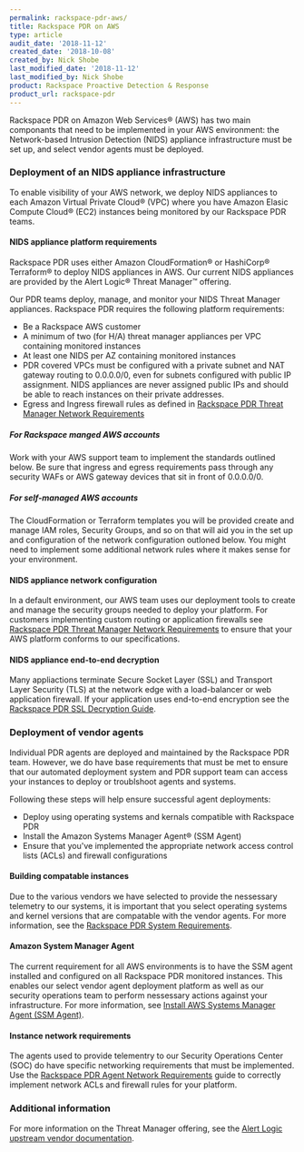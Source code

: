 ```yaml
---
permalink: rackspace-pdr-aws/
title: Rackspace PDR on AWS
type: article
audit_date: '2018-11-12'
created_date: '2018-10-08'
created_by: Nick Shobe
last_modified_date: '2018-11-12'
last_modified_by: Nick Shobe
product: Rackspace Proactive Detection & Response
product_url: rackspace-pdr
---
```


Rackspace PDR on Amazon Web Services&reg; (AWS) has two main componants that need to be implemented
in your AWS environment: the Network-based Intrusion Detection (NIDS) appliance
infrastructure must be set up, and select vendor agents must be deployed.

### Deployment of an NIDS appliance infrastructure

To enable visibility of your AWS network, we deploy NIDS appliances to each Amazon Virtual Private Cloud&reg; (VPC)
where you have Amazon Elasic Compute Cloud&reg; (EC2) instances being monitored by our Rackspace PDR teams.

#### NIDS appliance platform requirements

Rackspace PDR uses either Amazon CloudFormation&reg; or HashiCorp&reg; Terraform&reg; to deploy NIDS appliances
in AWS. Our current NIDS appliances are provided by the Alert Logic&reg; Threat Manager&trade; offering.

Our PDR teams deploy, manage, and monitor your NIDS Threat Manager appliances. Rackspace PDR requires the
following platform requirements:

- Be a Rackspace AWS customer
- A minimum of two (for H/A) threat manager appliances per VPC containing monitored instances
- At least one NIDS per AZ containing monitored instances
- PDR covered VPCs must be configured with a private subnet and NAT gateway routing to 0.0.0.0/0, even for
  subnets configured with public IP assignment. NIDS appliances are never assigned public IPs and should be able to reach
  instances on their private addresses.
- Egress and Ingress firewall rules as defined in [Rackspace PDR Threat Manager Network Requirements](/how-to/rackspace-pdr-nids-networking/)

##### For Rackspace manged AWS accounts

Work with your AWS support team to implement the standards outlined below. Be sure that ingress and egress
requirements pass through any security WAFs or AWS gateway devices that sit in front of 0.0.0.0/0.

##### For self-managed AWS accounts

The CloudFormation or Terraform templates you will be provided create and manage IAM roles, Security
Groups, and so on that will aid you in the set up and configuration of the network configuration
outloned below. You might need to implement some additional network rules where it makes sense for your environment.

#### NIDS appliance network configuration

In a default environment, our AWS team uses our deployment tools to create and manage the security groups
needed to deploy your platform. For customers implementing custom routing or application
firewalls see [Rackspace PDR Threat Manager Network Requirements](/how-to/rackspace-pdr-nids-networking/) to
ensure that your AWS platform conforms to our specifications.

#### NIDS appliance end-to-end decryption

Many appliactions terminate Secure Socket Layer (SSL) and Transport Layer Security (TLS) at the network
edge with a load-balancer or web application firewall. If your application uses end-to-end encryption
see the [Rackspace PDR SSL Decryption Guide](/how-to/rackspace-pdr-ssl-decryption/).

### Deployment of vendor agents

Individual PDR agents are deployed and maintained by the Rackspace PDR team. However, we do have
base requirements that must be met to ensure that our automated deployment system and PDR support team
can access your instances to deploy or troublshoot agents and systems.

Following these steps will help ensure successful agent deployments:

- Deploy using operating systems and kernals compatible with Rackspace PDR
- Install the Amazon Systems Manager Agent&reg; (SSM Agent)
- Ensure that you've implemented the appropriate network access control lists (ACLs) and firewall configurations

#### Building compatable instances

Due to the various vendors we have selected to provide the nessessary telemetry to our systems, it is
important that you select operating systems and kernel versions that are compatable with the vendor
agents. For more information, see the [Rackspace PDR System Requirements](/how-to/rackspace-pdr-agent-compatablity/).

#### Amazon System Manager Agent

The current requirement for all AWS environments is to have the SSM agent installed and configured
on all Rackspace PDR monitored instances. This enables our select vendor agent deployment platform
as well as our security operations team to perform nessessary actions against your infrastructure. For more
information, see [Install AWS Systems Manager Agent (SSM Agent)](https://docs.aws.amazon.com/systems-manager/latest/userguide/ssm-agent.html).

#### Instance network requirements

The agents used to provide telementry to our Security Operations Center (SOC) do have specific
networking requirements that must be implemented. Use the
[Rackspace PDR Agent Network Requirements](/how-to/rackspace-pdr-agent-networking/) guide to correctly
implement network ACLs and firewall rules for your platform.

### Additional information

For more information on the Threat Manager offering, see the [Alert Logic upstream vendor documentation](https://docs.alertlogic.com/install/cloud/amazon-web-services-threat-manager-direct-windows.htm).

